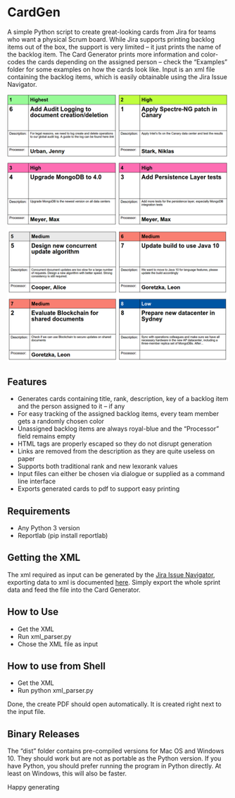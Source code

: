 # CardGen
A simple Python script to create great-looking cards from Jira for teams who want a physical Scrum board. 
While Jira supports printing backlog items out of the box, the support is very limited – it just prints the name of
the backlog item. The Card Generator prints more information and color-codes the cards depending on the assigned person
– check the “Examples” folder for some examples on how the cards look like. Input is an xml file containing the 
backlog items, which is easily obtainable using the Jira Issue Navigator.

![Example](https://github.com/Tarkleigh/CardGen/blob/master/examples/CardGen%20Screenshot.PNG)
![Second Example](https://github.com/Tarkleigh/CardGen/blob/master/examples/CardGen%20Screenshot%202.PNG)

## Features
*	Generates cards containing title, rank, description, key of a backlog item and the person assigned to it – if any
*	For easy tracking of the assigned backlog items, every team member gets a randomly chosen color
*	Unassigned backlog items are always royal-blue and the “Processor” field remains empty
*	HTML tags are properly escaped so they do not disrupt generation
*	Links are removed from the description as they are quite useless on paper
*	Supports both traditional rank and new lexorank values
*	Input files can either be chosen via dialogue or supplied as a command line interface
*	Exports generated cards to pdf to support easy printing

## Requirements
*	Any Python 3 version
*	Reportlab (pip install reportlab)

## Getting the XML
The xml required as input can be generated by the [Jira Issue Navigator](https://confluence.atlassian.com/jira064/using-the-issue-navigator-720416597.html), 
exporting data to xml is documented [here](https://confluence.atlassian.com/jira064/displaying-search-results-in-xml-720416695.html). 
Simply export the whole sprint data and feed the file into the Card Generator. 

## How to Use
*	Get the XML
*	Run xml_parser.py
*	Chose the XML file as input

## How to use from Shell
*	Get the XML
*	Run python xml_parser.py <path of xml file>

Done, the create PDF should open automatically. It is created right next to the input file.

## Binary Releases
The “dist” folder contains pre-compiled versions for Mac OS and Windows 10. They should work but are not as portable 
as the Python version. If you have Python, you should prefer running the program in Python directly. 
At least on Windows, this will also be faster.

Happy generating 
